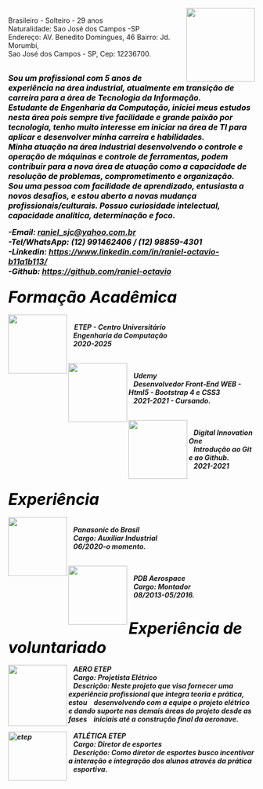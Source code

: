 
<p>
<img  width="140" height="150" align="right" src="https://user-images.githubusercontent.com/83791169/125021407-f0fc3c80-e050-11eb-99ad-234d450ca49e.png">
<br/>Brasileiro - Solteiro - 29 anos<br/> 
Naturalidade: Sao José dos Campos -SP<br/>
Endereço: AV. Benedito Domingues, 46
Bairro: Jd. Morumbi,<br/>Sao José dos Campos - SP, Cep: 12236700. <br/><br/>
</p>

<i><b><font COLOR="000000" size="3">Sou um profissional com 5 anos de experiência na área industrial, atualmente em transição de carreira para a área de Tecnologia da Informação.<br/>
Estudante de Engenharia da Computação, iniciei meus estudos nesta área pois sempre tive facilidade e grande paixão por tecnologia, tenho muito interesse em iniciar na área de TI para aplicar e desenvolver minha carreira e habilidades.<br/>
Minha atuação na área industrial desenvolvendo o controle e operação de máquinas e controle de ferramentas, podem contribuir para a nova área de atuação como a capacidade de resolução de problemas, comprometimento e organização.<br/>
Sou uma pessoa com facilidade de aprendizado, entusiasta a novos desafios, e estou aberto a novas mudança profissionais/culturais. Possuo curiosidade intelectual, capacidade analítica, determinação e foco.</font><br/><i/></b>

<b><font COLOR="000000" size="3">-Email: raniel_sjc@yahoo.com.br<br/>
-Tel/WhatsApp: (12) 991462406 / (12) 98859-4301<br/>
-Linkedin: https://www.linkedin.com/in/raniel-octavio-b11a1b113/<br/>
-Github: https://github.com/raniel-octavio</font><br/></b>

### <b><font COLOR="000000" size="6">Formação Acadêmica</font><br/></b>
  
<img align="left" width="120" height="120" src="https://user-images.githubusercontent.com/83791169/125009152-58f35880-e03a-11eb-8167-9caf93779f0f.jpg"><br/>
&nbsp;&nbsp;&nbsp;<b>ETEP - Centro Universitário<br/><b/>
&nbsp;&nbsp;&nbsp;Engenharia da Computação<br/>
&nbsp;&nbsp;&nbsp;2020-2025<br/><br/>

<img align="left" width="120" height="120" src="https://user-images.githubusercontent.com/83791169/125009198-6a3c6500-e03a-11eb-91e9-84750606b443.jpg"><br/>
&nbsp;&nbsp;&nbsp;<b>Udemy<br/><b/>
&nbsp;&nbsp;&nbsp;Desenvolvedor Front-End WEB - Html5 - Bootstrap 4 e CSS3<br/>
&nbsp;&nbsp;&nbsp;2021-2021 - Cursando.<br/><br/>

<img align="left" width="120" height="120" src="https://user-images.githubusercontent.com/83791169/125010374-c2746680-e03c-11eb-96e6-763a18ebdeed.png"><br/>
&nbsp;&nbsp;&nbsp;<b>Digital Innovation One <br/>
&nbsp;&nbsp;&nbsp;Introdução ao Git e ao Github.<br/>
&nbsp;&nbsp;&nbsp;2021-2021<br/><br/>

### <b><font COLOR="000000" size="6">Experiência</font><br/></b>

<img align="left" width="120" height="120" src="https://user-images.githubusercontent.com/83791169/125018580-c78ce200-e04b-11eb-82f0-2c6af0975944.gif"><br/>
&nbsp;&nbsp;&nbsp;<b>Panasonic do Brasil <br/>
&nbsp;&nbsp;&nbsp;Cargo: Auxiliar Industrial<br/>
&nbsp;&nbsp;&nbsp;06/2020-o momento.<br/><br/>

<img align="left" width="120" height="120" src="https://user-images.githubusercontent.com/83791169/125018001-9b249600-e04a-11eb-92a7-51e86dc8f160.png"><br/>
&nbsp;&nbsp;&nbsp;<b>PDB Aerospace<br/>
&nbsp;&nbsp;&nbsp;Cargo: Montador<br/>
&nbsp;&nbsp;&nbsp;08/2013-05/2016.<br/><br/>
  
### <b><font COLOR="000000" size="6">Experiência de voluntariado</font><br/></b>
  
<img align="left" width="120" height="125" src="https://user-images.githubusercontent.com/83791169/125018376-5a794c80-e04b-11eb-8c16-1bc45a3ae15e.jpg">
&nbsp;&nbsp;&nbsp;<b>AERO ETEP<br/>
&nbsp;&nbsp;&nbsp;Cargo: Projetista Elétrico<br/>
&nbsp;&nbsp;&nbsp;Descrição: Neste projeto que visa fornecer uma experiência profissional que integra teoria e prática, estou &nbsp;&nbsp;&nbsp;desenvolvendo com a equipe o projeto elétrico e dando suporte nas demais áreas do projeto desde as fases &nbsp;&nbsp;&nbsp;iniciais até a construção final da aeronave.<br/><br/>

<img align="left" alt=etep width="120" height="100" src="https://user-images.githubusercontent.com/83791169/125019614-ba70f280-e04d-11eb-8bab-96f686d33aee.jpg">
&nbsp;&nbsp;&nbsp;<b>ATLÉTICA ETEP<br/>
&nbsp;&nbsp;&nbsp;Cargo: Diretor de esportes<br/>
&nbsp;&nbsp;&nbsp;Descrição: Como diretor de esportes busco incentivar a interação e integração dos alunos através da prática &nbsp;&nbsp;&nbsp;esportiva.
